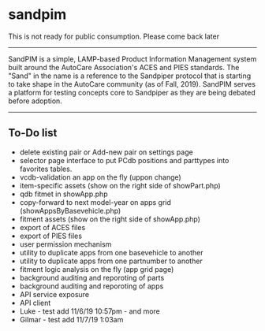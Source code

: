 # sandpim

This is not ready for public consumption. Please come back later

---

SandPIM is a simple, LAMP-based Product Information Management system built around the AutoCare Association's ACES and PIES standards. The "Sand" in the name is a 
reference to the Sandpiper protocol that is starting to take shape in the AutoCare community (as of Fall, 2019). SandPIM serves a platform for testing concepts core to Sandpiper as they are being debated before adoption.

---

## To-Do list

- delete existing pair or Add-new pair on settings page
- selector page interface to put PCdb positions and parttypes into favorites tables.
- vcdb-validation an app on the fly (uppon change)
- item-specific assets (show on the right side of showPart.php)
- qdb fitmet in showApp.php
- copy-forward to next model-year on apps grid (showAppsByBasevehicle.php)
- fitment assets (show on the right side of showApp.php)
- export of ACES files
- export of PIES files
- user permission mechanism
- utility to duplicate apps from one basevehicle to another
- utility to duplicate apps from one partnumber to another
- fitment logic analysis on the fly (app grid page)
- background auditing and reporoting of parts
- background auditing and reporoting of apps
- API service exposure
- API client
- Luke - test add 11/6/19 10:57pm - and more
- Gilmar - test add 11/7/19 1:03am 

